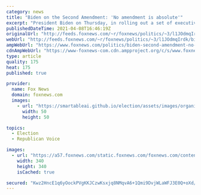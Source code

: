 ```yaml
---
category: news
title: "Biden on the Second Amendment: 'No amendment is absolute'"
excerpt: "President Biden on Thursday, in rolling out a set of executive orders on gun control, said \"no amendment is absolute,\" while maintaining that \"nothing\" he is recommending \"impinges\" on the Second Amendment."
publishedDateTime: 2021-04-08T16:46:19Z
originalUrl: "http://feeds.foxnews.com/~r/foxnews/politics/~3/l1JOdmqIrdk/biden-second-amendment-no-amendment-is-absolute"
webUrl: "http://feeds.foxnews.com/~r/foxnews/politics/~3/l1JOdmqIrdk/biden-second-amendment-no-amendment-is-absolute"
ampWebUrl: "https://www.foxnews.com/politics/biden-second-amendment-no-amendment-is-absolute.amp"
cdnAmpWebUrl: "https://www-foxnews-com.cdn.ampproject.org/c/s/www.foxnews.com/politics/biden-second-amendment-no-amendment-is-absolute.amp"
type: article
quality: 175
heat: 175
published: true

provider:
  name: Fox News
  domain: foxnews.com
  images:
    - url: "https://smartableai.github.io/election/assets/images/organizations/foxnews.com-50x50.jpg"
      width: 50
      height: 50

topics:
  - Election
  - Republican Voice

images:
  - url: "https://a57.foxnews.com/static.foxnews.com/foxnews.com/content/uploads/2020/10/340/340/brooke-singman-headshot.jpg?ve=1&tl=1"
    width: 340
    height: 340
    isCached: true

secured: "Kwz2HncE1q6yOockPVgKKJCzwKsxjq8NMqvA6+1Qmi9DvjWLaWFJ3E0Q+oXd/BeI/0sykZL9DoQaIIlWQx1203CFgS6/IRBfQ0Ru+F6Goppxzf1zE7lGPh2sOLv7uNNeXX8si8qJLNpZxwgaxhmZ+pxoKK8VdbdIlesQ5kXA2Whhm3Gym9dFkfQrI9efULvRF8YSJ2I4EbRnuiHUNBzPM+8/dFk3HNh0haTESF2hzYWTxcdZH3W4Ndfa+hGYHO7c546A8gp1hWqdVFaY/a3sD+GEm8hfnwtW/W4LNFP+kmCWmklDYfzVj/aXe28babijyVnR42khkbs+9lSd+61sE1BDOp7QK9Q0E8uaKiRGxUQ=;GFYva8Rij9MuUNqEsiHTYw=="
---
```


